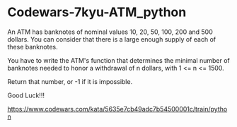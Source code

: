 # Codewars-7kyu-ATM_python
An ATM has banknotes of nominal values 10, 20, 50, 100, 200 and 500 dollars. You can consider that there is a large enough supply of each of these banknotes.


You have to write the ATM's function that determines the minimal number of banknotes needed to honor a withdrawal of n dollars, with 1 <= n <= 1500.

Return that number, or -1 if it is impossible.

Good Luck!!!

https://www.codewars.com/kata/5635e7cb49adc7b54500001c/train/python


